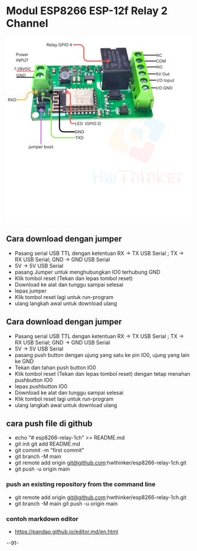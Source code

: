 # Modul ESP8266 ESP-12f Relay 2 Channel 
![](https://github.com/hwthinker/esp8266-relay-1ch/blob/main/skematik.png)
## Cara download dengan jumper
- Pasang serial USB TTL dengan ketentuan RX -> TX USB Serial ; TX -> RX USB Serial; GND -> GND USB Serial
- 5V -> 5V USB Serial
- pasang Jumper untuk menghubungkan IO0 terhubung GND
- Klik tombol reset (Tekan dan lepas tombol reset)
- Download ke alat dan tunggu sampai selesai
- lepas jumper
- Klik tombol reset lagi untuk run-program
- ulang langkah awal untuk download ulang

## Cara download dengan jumper
- Pasang serial USB TTL dengan ketentuan RX -> TX USB Serial ; TX -> RX USB Serial; GND -> GND USB Serial
- 5V -> 5V USB Serial
- pasang push button dengan ujung yang satu ke pin IO0, ujung yang lain ke GND
- Tekan dan tahan push button IO0
- Klik tombol reset (Tekan dan lepas tombol reset) dengan tetap menahan pushbutton IO0
- lepas pushbutton IO0
- Download ke alat dan tunggu sampai selesai
- Klik tombol reset lagi untuk run-program
- ulang langkah awal untuk download ulang

## cara push file di github 
- echo "# esp8266-relay-1ch" >> README.md 
- git init git add README.md 
- git commit -m "first commit" 
- git branch -M main 
- git remote add origin git@github.com:hwthinker/esp8266-relay-1ch.git 
- git push -u origin main 

### push an existing repository from the command line 
- git remote add origin git@github.com:hwthinker/esp8266-relay-1ch.git 
- git branch -M main git push -u origin main

### contoh markdown editor
- https://pandao.github.io/editor.md/en.html

--91-
